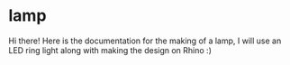 # lamp

Hi there! Here is the documentation for the making of a lamp, I will use an LED ring light along with making the design on Rhino :)
